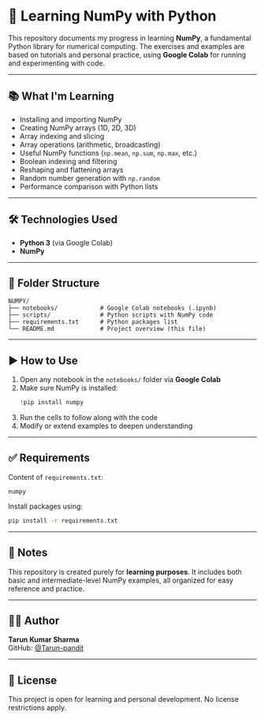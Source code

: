 # 🔢 Learning NumPy with Python

This repository documents my progress in learning **NumPy**, a fundamental Python library for numerical computing. The exercises and examples are based on tutorials and personal practice, using **Google Colab** for running and experimenting with code.

---

## 📚 What I'm Learning

- Installing and importing NumPy
- Creating NumPy arrays (1D, 2D, 3D)
- Array indexing and slicing
- Array operations (arithmetic, broadcasting)
- Useful NumPy functions (`np.mean`, `np.sum`, `np.max`, etc.)
- Boolean indexing and filtering
- Reshaping and flattening arrays
- Random number generation with `np.random`
- Performance comparison with Python lists

---

## 🛠️ Technologies Used

- **Python 3** (via Google Colab)
- **NumPy**

---

## 📁 Folder Structure

```
NUMPY/
├── notebooks/            # Google Colab notebooks (.ipynb)
├── scripts/              # Python scripts with NumPy code
├── requirements.txt      # Python packages list
└── README.md             # Project overview (this file)
```

---

## ▶️ How to Use

1. Open any notebook in the `notebooks/` folder via **Google Colab**
2. Make sure NumPy is installed:
   ```python
   !pip install numpy
   ```
3. Run the cells to follow along with the code
4. Modify or extend examples to deepen understanding

---

## ✅ Requirements

Content of `requirements.txt`:

```
numpy
```

Install packages using:

```bash
pip install -r requirements.txt
```

---

## 📌 Notes

This repository is created purely for **learning purposes**. It includes both basic and intermediate-level NumPy examples, all organized for easy reference and practice.

---

## 🧑‍💻 Author

**Tarun Kumar Sharma**  
GitHub: [@Tarun-pandit](https://github.com/Tarun-pandit)

---

## 📄 License

This project is open for learning and personal development. No license restrictions apply.
